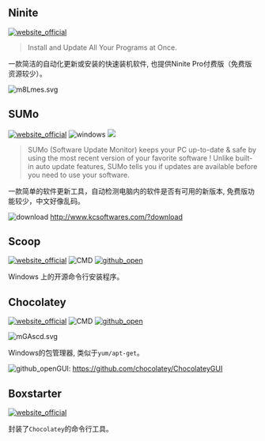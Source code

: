 ## Ninite
[![website_official](https://gitbook07.oss-cn-hangzhou.aliyuncs.com/website_official.svg)](https://ninite.com/) 

> Install and Update All Your Programs at Once.

一款简洁的自动化更新或安装的快速装机软件, 也提供Ninite Pro付费版（免费版资源较少）。

![m8Lmes.svg](https://s2.ax1x.com/2019/08/20/m8Lmes.png)

## SUMo
[![website_official](https://gitbook07.oss-cn-hangzhou.aliyuncs.com/website_official.svg)](http://www.kcsoftwares.com/?sumo) ![windows](https://gitbook07.oss-cn-hangzhou.aliyuncs.com/windows.svg) ![](https://img.shields.io/badge/Version-5.10.3-ff55bb.svg)

>SUMo (Software Update Monitor) keeps your PC up-to-date & safe by using the most recent version of your favorite software !
Unlike built-in auto update features, SUMo tells you if updates are available before you need to use your software.

一款简单的软件更新工具，自动检测电脑内的软件是否有可用的新版本, 免费版功能较少，中文好像乱码。

![download](https://gitbook07.oss-cn-hangzhou.aliyuncs.com/download.svg) http://www.kcsoftwares.com/?download

## Scoop
[![website_official](https://gitbook07.oss-cn-hangzhou.aliyuncs.com/website_official.svg)](https://github.com/lukesampson/scoop/) ![CMD](https://gitbook07.oss-cn-hangzhou.aliyuncs.com/CMD.svg) [![github_open](https://gitbook07.oss-cn-hangzhou.aliyuncs.com/github_open.svg)](https://github.com/lukesampson/scoop)

Windows 上的开源命令行安装程序。

## Chocolatey
[![website_official](https://gitbook07.oss-cn-hangzhou.aliyuncs.com/website_official.svg)](https://chocolatey.org/)  ![CMD](https://gitbook07.oss-cn-hangzhou.aliyuncs.com/CMD.svg) [![github_open](https://gitbook07.oss-cn-hangzhou.aliyuncs.com/github_open.svg)](https://github.com/chocolatey/ChocolateyGUI)

![mGAscd.svg](https://s2.ax1x.com/2019/08/20/mGAscd.png)

Windows的包管理器, 类似于`yum/apt-get`。

![github_open](https://gitbook07.oss-cn-hangzhou.aliyuncs.com/github_open.svg)GUI: https://github.com/chocolatey/ChocolateyGUI

## Boxstarter
[![website_official](https://gitbook07.oss-cn-hangzhou.aliyuncs.com/website_official.svg)](https://boxstarter.org/)

封装了`Chocolatey`的命令行工具。


